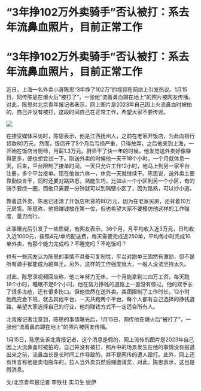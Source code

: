 # “3年挣102万外卖骑手”否认被打：系去年流鼻血照片，目前正常工作

# “3年挣102万外卖骑手”否认被打：系去年流鼻血照片，目前正常工作

近日，上海一名外卖小哥陈思“3年挣了102万”的视频在网络上引发热议。1月15日，网传陈思在爆火后“被打了”，一张他“流着鼻血蹲在地上”的照片被网友传播。对此，陈思对北京青年报记者表示，网上图片是2023年自己因上火流鼻血时被拍的，自己并没有被打，这段时间自己在正常工作，希望大家不要传谣。

![](https://inews.gtimg.com/om_bt/OO4eaZApKEH4BGS0G-US2EyMOxI4Lh3whQ7IrG7k9zT_EAA/1000)

在接受媒体采访时，陈思表示，他是江西抚州人，之前在老家开饭店，为此向银行贷款80万元。然而，饭店开了5个月后亏损严重，只得放弃。之后他来到上海，一开始在饭店当厨师，月薪1.3万元。厨师干了快一年的时候，他发觉送外卖好像赚得更多，便也想尝试一下。刚送外卖的时候他一天干18个小时，一个月就休息一天。后来，平台限制了接单时间，一天只允许工作12小时，他马上到另一家平台注册，多个平台接单。现在他做六休一，休完一天就继续干。陈思说，送外卖主要靠勤快肯干，同时还要对路熟悉，熟能生巧，比如从一个小区到另一个小区，有的骑手要绕一圈，而他只需要一分钟就可以到隔壁小区了，因为路熟，可以抄小道。

靠着送外卖，陈思已还清了开饭店所贷的80万元，因为在老家买房，还背着10万元房贷。陈思称，他把赚钱放在第一位，但也希望大家不要模仿他这样的工作强度，量力而行。

此事曝光后引发了一些质疑，有网友表示，36个月，月平均收入近3万元，日均收入近1000元，按照4元/单的配送费，每天需要完成近250单，平均每小时完成10单外卖，有那个能力完成吗？不睡觉吗？不吃饭吗？

也有一些网友认为陈思的事情不具备可复制性，平台对跑单王固然有激励，但不是所有骑手都能成为跑单王。另外，这样的工作强度很大，一般人没法坚持太久。

对此，陈思录视频回应称，他三年努力无休，一个月能拿到三四万工资，每天跑18个小时，睡眠不足6个小时。他在努力挣钱的道路上一直没有停过。他的双手长了很多冻疮，还有很多伤口。但他依然在送外卖。美团限制了工作时长，12小时他跑完会下班，就去其他平台，一天共跑两个平台。每个人都有自己选择的挣钱道路，希望大家选择自己的行业，他的赚钱方式不一定适合所有人。

北青报记者注意到，陈思的事情曝光后，1月15日，网传他在爆火后“被打了”，一张他“流着鼻血蹲在地上”的照片被网友传播。

1月15日，陈思告诉北青报记者，这个消息是假的，网上流传的图片是2023年自己因上火流鼻血时被拍的，自己并没有被打，照片中的场景发生在他的事情没有报道出来之前，流鼻血长是长时间工作导致的，并不是网传的遭人殴打。此外，网上还有传言称他是卖电瓶车的，拉人当外卖员然后赚邀请奖，对此，陈思表示，这也是假消息。

文/北京青年报记者 李铁柱 实习生 姚伊

